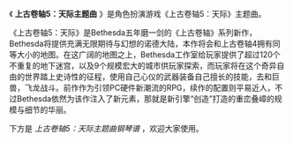 

《 **上古卷轴5：天际主题曲** 》是角色扮演游戏《上古卷轴5：天际》主题曲。

  

《上古卷轴5：天际》是Bethesda五年磨一剑的《上古卷轴》系列新作，Bethesda将提供充满无限期待与幻想的诺德大陆，本作将会和上古卷轴4拥有同等大小的地图。在这广阔的地图之上，Bethesda工作室给玩家提供了超过120个不重复的地下迷宫，以及9个规模宏大的城市供玩家探索，而玩家将在这个奇异自由的世界踏上史诗性的征程，使用自己心仪的武器装备自己擅长的技能，去和巨兽，飞龙战斗。前作作为引领PC硬件新潮流的RPG，续作的配置则平易近人，不过Bethesda依然为该作注入了新元素，那就是新引擎“创造”打造的重峦叠嶂的规模与细节的华丽。

  

下方是 _上古卷轴5：天际主题曲钢琴谱_ ，欢迎大家使用。

